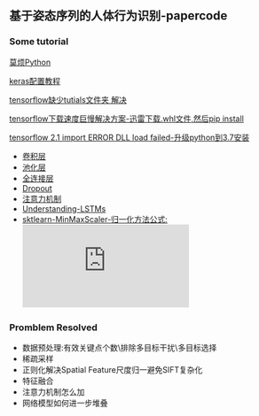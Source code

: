 ## 基于姿态序列的人体行为识别-papercode

### Some tutorial
[莫烦Python](https://mofanpy.com/)

[keras配置教程](https://www.pythonf.cn/read/123617)

[tensorflow缺少tutials文件夹 解决](https://www.cnblogs.com/tszr/p/12060124.html)

[tensorflow下载速度巨慢解决方案-迅雷下载.whl文件,然后pip install](https://blog.csdn.net/qq_39234705/article/details/83241129)

[tensorflow 2.1 import ERROR DLL load failed-升级python到3.7安装](https://www.cnblogs.com/bjxqmy/p/12661931.html)

- [卷积层](https://mofanpy.com/tutorials/machine-learning/keras/intro-CNN/#%E5%8D%B7%E7%A7%AF%20%E5%92%8C%20%E7%A5%9E%E7%BB%8F%E7%BD%91%E7%BB%9C)
- [池化层](https://mofanpy.com/tutorials/machine-learning/keras/intro-CNN/#%E6%B1%A0%E5%8C%96(pooling))
- [全连接层](https://www.cnblogs.com/Terrypython/p/11147665.html)
- [Dropout](https://zhuanlan.zhihu.com/p/38200980)
- [注意力机制](https://blog.csdn.net/uhauha2929/article/details/80733255)
- [Understanding-LSTMs](http://colah.github.io/posts/2015-08-Understanding-LSTMs/)
- [sktlearn-MinMaxScaler-归一化方法公式:](https://scikit-learn.org/stable/modules/generated/sklearn.preprocessing.MinMaxScaler.html) ![归一化完整公式](https://private.codecogs.com/gif.latex?X_scaled%20%3D%20%5Cfrac%7B%20%28X%20-%20X.min%28axis%3D0%29%29%20%7D%7B%20%28X.max%28axis%3D0%29%20-%20X.min%28axis%3D0%29%29%7D%20%5Ccdot%20%28max%20-%20min%29&plus;min)

### Promblem Resolved
- 数据预处理:有效关键点个数\排除多目标干扰\多目标选择
- 稀疏采样
- 正则化解决Spatial Feature尺度归一避免SIFT复杂化
- 特征融合
- 注意力机制怎么加
- 网络模型如何进一步堆叠

